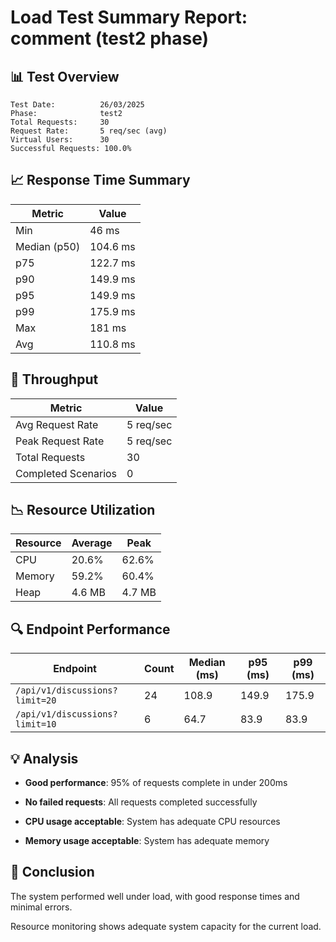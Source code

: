 # Load Test Summary Report: comment (test2 phase)

## 📊 Test Overview

```
Test Date:          26/03/2025
Phase:              test2
Total Requests:     30
Request Rate:       5 req/sec (avg)
Virtual Users:      30
Successful Requests: 100.0%
```

## 📈 Response Time Summary

| Metric | Value |
|--------|-------|
| Min    | 46 ms |
| Median (p50) | 104.6 ms |
| p75    | 122.7 ms |
| p90    | 149.9 ms |
| p95    | 149.9 ms |
| p99    | 175.9 ms |
| Max    | 181 ms |
| Avg    | 110.8 ms |

## 🚦 Throughput

| Metric | Value |
|--------|-------|
| Avg Request Rate | 5 req/sec |
| Peak Request Rate | 5 req/sec |
| Total Requests | 30 |
| Completed Scenarios | 0 |

## 📉 Resource Utilization

| Resource | Average | Peak |
|----------|---------|------|
| CPU      | 20.6% | 62.6% |
| Memory   | 59.2% | 60.4% |
| Heap     | 4.6 MB | 4.7 MB |

## 🔍 Endpoint Performance

| Endpoint | Count | Median (ms) | p95 (ms) | p99 (ms) |
|----------|-------|-------------|----------|----------|
| `/api/v1/discussions?limit=20` | 24 | 108.9 | 149.9 | 175.9 |
| `/api/v1/discussions?limit=10` | 6 | 64.7 | 83.9 | 83.9 |

## 💡 Analysis

- **Good performance**: 95% of requests complete in under 200ms

- **No failed requests**: All requests completed successfully



- **CPU usage acceptable**: System has adequate CPU resources

- **Memory usage acceptable**: System has adequate memory

## 📝 Conclusion

The system performed well under load, with good response times and minimal errors.

Resource monitoring shows adequate system capacity for the current load.